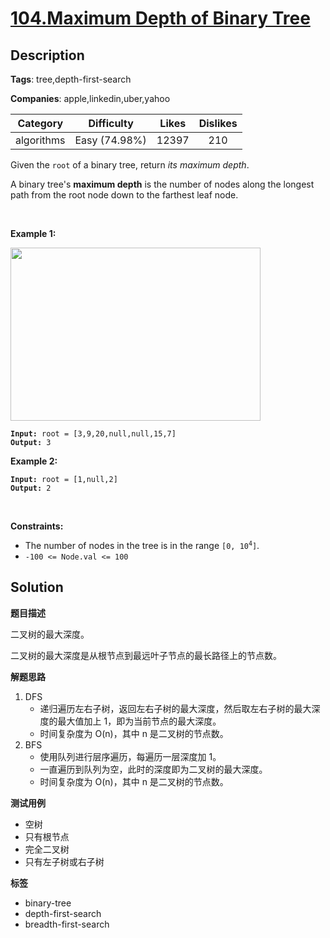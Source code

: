 # [104.Maximum Depth of Binary Tree](https://leetcode.com/problems/maximum-depth-of-binary-tree/description/)

## Description

**Tags**: tree,depth-first-search

**Companies**: apple,linkedin,uber,yahoo

|  Category  |  Difficulty   | Likes | Dislikes |
| :--------: | :-----------: | :---: | :------: |
| algorithms | Easy (74.98%) | 12397 |   210    |

<p>Given the <code>root</code> of a binary tree, return <em>its maximum depth</em>.</p>
<p>A binary tree&#39;s <strong>maximum depth</strong>&nbsp;is the number of nodes along the longest path from the root node down to the farthest leaf node.</p>
<p>&nbsp;</p>
<p><strong class="example">Example 1:</strong></p>
<img alt="" src="https://assets.leetcode.com/uploads/2020/11/26/tmp-tree.jpg" style="width: 400px; height: 277px;" />
<pre><code><strong>Input:</strong> root = [3,9,20,null,null,15,7]
<strong>Output:</strong> 3</code></pre>
<p><strong class="example">Example 2:</strong></p>
<pre><code><strong>Input:</strong> root = [1,null,2]
<strong>Output:</strong> 2</code></pre>
<p>&nbsp;</p>
<p><strong>Constraints:</strong></p>
<ul>
  <li>The number of nodes in the tree is in the range <code>[0, 10<sup>4</sup>]</code>.</li>
  <li><code>-100 &lt;= Node.val &lt;= 100</code></li>
</ul>

## Solution

**题目描述**

二叉树的最大深度。

二叉树的最大深度是从根节点到最远叶子节点的最长路径上的节点数。

**解题思路**

1. DFS
   - 递归遍历左右子树，返回左右子树的最大深度，然后取左右子树的最大深度的最大值加上 1，即为当前节点的最大深度。
   - 时间复杂度为 O(n)，其中 n 是二叉树的节点数。
2. BFS
   - 使用队列进行层序遍历，每遍历一层深度加 1。
   - 一直遍历到队列为空，此时的深度即为二叉树的最大深度。
   - 时间复杂度为 O(n)，其中 n 是二叉树的节点数。

**测试用例**

- 空树
- 只有根节点
- 完全二叉树
- 只有左子树或右子树

**标签**

- binary-tree
- depth-first-search
- breadth-first-search
